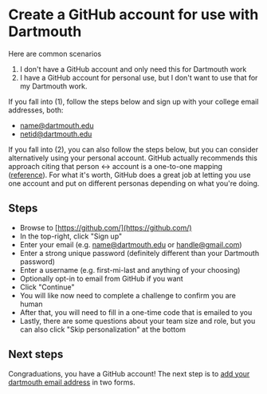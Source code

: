 # Create a GitHub account for use with Dartmouth

Here are common scenarios
1. I don't have a GitHub account and only need this for Dartmouth work
2. I have a GitHub account for personal use, but I don't want to use that for my Dartmouth work.

If you fall into (1), follow the steps below and sign up with your college email addresses, both:
- name@dartmouth.edu
- netid@dartmouth.edu

If you fall into (2), you can also follow the steps below, but you can consider alternatively using your personal account. GitHub actually recommends this approach citing that person <-> account is a one-to-one mapping ([reference](https://docs.github.com/en/get-started/learning-about-github/types-of-github-accounts#:~:text=people%20will%20use-,one%20personal%20account,-for%20all%20their)). For what it's worth, GitHub does a great job at letting you use one account and put on different personas depending on what you're doing.

## Steps

- Browse to [https://github.com/](https://github.com/)
- In the top-right, click "Sign up"
- Enter your email (e.g. name@dartmouth.edu or handle@gmail.com)
- Enter a strong unique password (definitely different than your Dartmouth password)
- Enter a username (e.g. first-mi-last and anything of your choosing)
- Optionally opt-in to email from GitHub if you want
- Click "Continue"
- You will like now need to complete a challenge to confirm you are human
- After that, you will need to fill in a one-time code that is emailed to you
- Lastly, there are some questions about your team size and role, but you can also click "Skip personalization" at the bottom

## Next steps

Congraduations, you have a GitHub account! The next step is to [add your dartmouth email address](add-dartmouth-email.md) in two forms.
